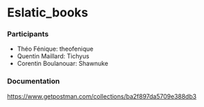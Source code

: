 # Eslatic_books

### Participants
- Théo Fénique: theofenique
- Quentin Maillard: Tichyus 
- Corentin Boulanouar: Shawnuke

### Documentation
https://www.getpostman.com/collections/ba2f897da5709e388db3